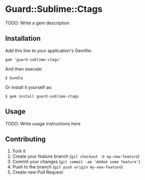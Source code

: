 # Guard::Sublime::Ctags

TODO: Write a gem description

## Installation

Add this line to your application's Gemfile:

    gem 'guard-sublime-ctags'

And then execute:

    $ bundle

Or install it yourself as:

    $ gem install guard-sublime-ctags

## Usage

TODO: Write usage instructions here

## Contributing

1. Fork it
2. Create your feature branch (`git checkout -b my-new-feature`)
3. Commit your changes (`git commit -am 'Added some feature'`)
4. Push to the branch (`git push origin my-new-feature`)
5. Create new Pull Request

